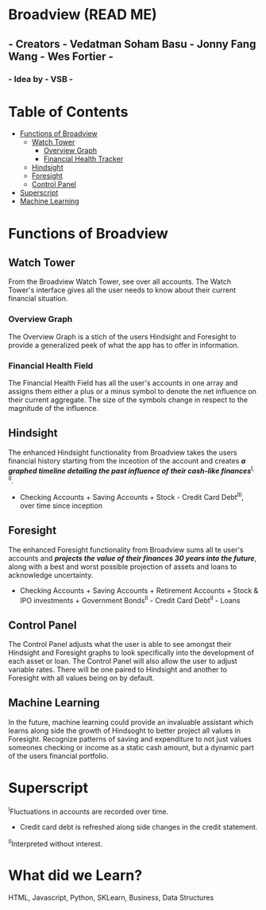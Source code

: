 # Broadview (READ ME)
## - Creators - Vedatman Soham Basu - Jonny Fang Wang - Wes Fortier -
### - Idea by - VSB -

# Table of Contents
* [Functions of Broadview](#functions-of-broadview)
  * [Watch Tower](#watch-tower)
    * [Overview Graph](#overview-graph)
    * [Financial Health Tracker](#financial-health-field)
  * [Hindsight](#hindsight)
  * [Foresight](#foresight)
  * [Control Panel](#control-panel)
* [Superscript](#superscript)
* [Machine Learning](#machine-learning)

# Functions of Broadview
## Watch Tower
From the Broadview Watch Tower, see over all accounts. The Watch Tower's interface gives all the user needs to know about their current financial situation.

### Overview Graph
The Overview Graph is a stich of the users Hindsight and Foresight to provide a generalized peek of what the app has to offer in information.

### Financial Health Field
The Financial Health Field has all the user's accounts in one array and assigns them either a plus or a minus symbol to denote the net influence on their current aggregate. The size of the symbols change in respect to the magnitude of the influence.

## Hindsight
The enhanced Hindsight functionality from Broadview takes the users financial history starting from the inceotion of the account and creates ___a graphed timeline detailing the past influence of their cash-like finances___<sup>I, II</sup>.

- Checking Accounts + Saving Accounts + Stock - Credit Card Debt<sup>III</sup>, over time since inception

## Foresight
The enhanced Foresight functionality from Broadview sums all te user's accounts and ___projects the value of their finances 30 years into the future___, along with a best and worst possible projection of assets and loans to acknowledge uncertainty.

- Checking Accounts + Saving Accounts + Retirement Accounts + Stock & IPO investments + Government Bonds<sup>II</sup> - Credit Card Debt<sup>II</sup> - Loans

## Control Panel
The Control Panel adjusts what the user is able to see amongst their Hindsight and Foresight graphs to look specifically into the development of each asset or loan. The Control Panel will also allow the user to adjust variable rates. There will be one paired to Hindsight and another to Foresight with all values being on by default.

## Machine Learning
In the future, machine learning could provide an invaluable assistant which learns along side the growth of Hindsoght to better project all values in Foresight. Recognize patterns of saving and expenditure to not just values someones checking or income as a static cash amount, but a dynamic part of the users financial portfolio.

# Superscript
<sup>I</sup>Fluctuations in accounts are recorded over time.
- Credit card debt is refreshed along side changes in the credit statement.

<sup>II</sup>Interpreted without interest.

# What did we Learn?
HTML, Javascript, Python, SKLearn, Business, Data Structures
